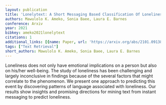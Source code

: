 ```yaml
---
layout: publication
title: 'Lonelytext: A Short Messaging Based Classification Of Loneliness'
authors: Mawulolo K. Ameko, Sonia Baee, Laura E. Barnes
conference: Arxiv
year: 2021
bibkey: ameko2021lonelytext
citations: 1
additional_links: [{name: Paper, url: 'https://arxiv.org/abs/2101.09138'}]
tags: ["Text Retrieval"]
short_authors: Mawulolo K. Ameko, Sonia Baee, Laura E. Barnes
---
```

Loneliness does not only have emotional implications on a person but also on
his/her well-being. The study of loneliness has been challenging and largely
inconclusive in findings because of the several factors that might correlate to
the phenomenon. We present one approach to predicting this event by discovering
patterns of language associated with loneliness. Our results show insights and
promising directions for mining text from instant messaging to predict
loneliness.